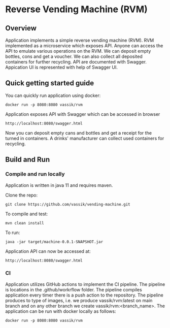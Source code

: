 # Reverse Vending Machine (RVM)
## Overview
Application implements a simple reverse vending machine (RVM). 
RVM implemented as a microservice which exposes API. 
Anyone can access the API to emulate various operations on the RVM.
We can deposit empty bottles, cons and get a voucher. 
We can also collect all deposited containers for further recycling. 
API are documented with Swagger. Appication UI is represented with help of Swagger UI.

## Quick getting started guide
You can quickly run application using docker:
```
docker run -p 8080:8080 vassik/rvm
```
Application exposes API with Swagger which can be accessed in browser
```
http://localhost:8080/swagger.html
```
Now you can deposit empty cans and bottles and get a receipt for the turned in containers.
A drinks' manufacturer can collect used containers for recycling.

## Build and Run
### Compile and run locally
Application is written in java 11 and requires maven.

Clone the repo:
```
git clone https://github.com/vassik/vending-machine.git
```
To compile and test:
```
mvn clean install
```
To run:
```
java -jar target/machine-0.0.1-SNAPSHOT.jar
```
Application API can now be accessed at:
```
http://localhost:8080/swagger.html
```

### CI
Application utilizes GitHub actions to implement the CI pipeline. The pipeline is locations in the 
.github/workrflow folder. The pipeline compiles application every timer there is a push action
to the repository. The pipeline produces to type of images, i.e. we produce vassik/rvm:latest
on main branch and on any other branch we create vassik/rvm:<branch_name>. The application
can be run with docker locally as follows:
```
docker run -p 8080:8080 vassik/rvm
```